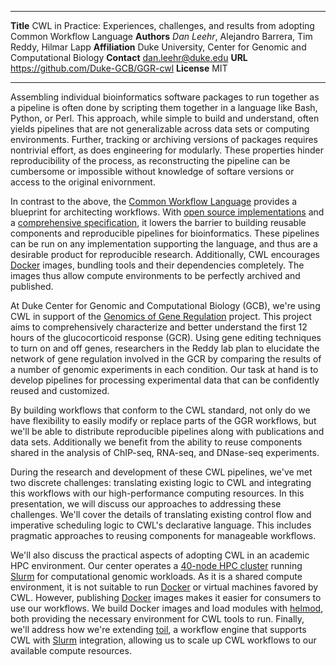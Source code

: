 --------------   -------------------------------------------
**Title**        CWL in Practice: Experiences, challenges, and results from adopting Common Workflow Language
**Authors**       _Dan Leehr_, Alejandro Barrera, Tim Reddy, Hilmar Lapp
**Affiliation**  Duke University, Center for Genomic and Computational Biology
**Contact**      dan.leehr@duke.edu
**URL**          https://github.com/Duke-GCB/GGR-cwl
**License**      MIT
--------------   -------------------------------------------

Assembling individual bioinformatics software packages to run together as a pipeline is often done by  scripting them together in a language like Bash, Python, or Perl. This approach, while simple to build and understand, often yields pipelines that are not generalizable across data sets or computing environments. Further, tracking or archiving versions of packages requires nontrivial effort, as does engineering for modularly. These properties hinder reproducibility of the process, as reconstructing the pipeline can be cumbersome or impossible without knowledge of softare versions or access to the original enivornment.

In contrast to the above, the [Common Workflow Language][1] provides a blueprint for architecting workflows. With [open source implementations][2] and a [comprehensive specification][3], it lowers the barrier to building reusable components and reproducible pipelines for bioinformatics. These pipelines can be run on any implementation supporting the language, and thus are a desirable product for reproducible research. Additionally, CWL encourages [Docker][5] images, bundling tools and their dependencies completely. The images thus allow compute environments to be perfectly archived and published.

At Duke Center for Genomic and Computational Biology (GCB), we're using CWL in support of the [Genomics of Gene Regulation][4] project. This project aims to comprehensively characterize and better understand the first 12 hours of the glucocorticoid response (GCR). Using gene editing techniques to turn on and off genes, researchers in the Reddy lab plan to elucidate the network of gene regulation involved in the GCR by comparing the results of a number of genomic experiments in each condition. Our task at hand is to develop pipelines for processing experimental data that can be confidently reused and customized. 

By building workflows that conform to the CWL standard, not only do we have flexibility to easily modify or replace parts of the GGR workflows, but we'll be able to distribute reproducible pipelines along with publications and data sets. Additionally we benefit from the ability to reuse components shared in the analysis of ChIP-seq, RNA-seq, and DNase-seq experiments.

During the research and development of these CWL pipelines, we've met two discrete challenges: translating existing logic to CWL and integrating this workflows with our high-performance computing resources. In this presentation, we will discuss our approaches to addressing these challenges. We'll cover the details of translating existing control flow and imperative scheduling logic to CWL's declarative language. This includes pragmatic approaches to reusing components for manageable workflows.

We'll also discuss the practical aspects of adopting CWL in an academic HPC environment. Our center operates a [40-node HPC cluster](https://www.genome.duke.edu/cores-and-services/computational-solutions/compute-environments-genomics) running [Slurm][6] for computational genomic workloads. As it is a shared compute environment, it is not suitable to run [Docker][5] or virtual machines favored by CWL. However, publishing [Docker][5] images makes it easier for consumers to use our workflows. We build Docker images and load modules with [helmod][7], both providing the necessary environment for CWL tools to run. Finally, we'll address how we're extending [toil][8], a workflow engine that supports CWL with [Slurm][6] integration, allowing us to scale up CWL workflows to our available compute resources.

[1]: http://www.commonwl.org
[2]: http://www.commonwl.org/#Implementations
[3]: http://www.commonwl.org/draft-3/
[4]: http://reddylab.org/projects/
[5]: http://docker.com
[6]: http://slurm.schedmd.com
[7]: http://rc.fas.harvard.edu/helmod/
[8]: http://toil.readthedocs.org/en/releases-3.1.x/essentials.html
